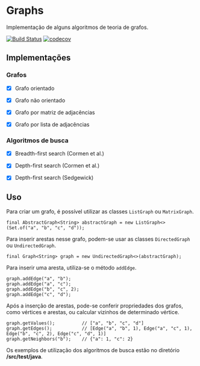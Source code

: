 # Graphs

Implementação de alguns algoritmos de teoria de grafos.


[![Build Status](https://travis-ci.org/enzo-santos/graphs.svg?branch=master)](https://travis-ci.org/enzo-santos/graphs) [![codecov](https://codecov.io/gh/enzo-santos/graphs/branch/master/graph/badge.svg?token=QARUGJ0L2M)](https://codecov.io/gh/enzo-santos/graphs)


## Implementações

### Grafos

- [x] Grafo orientado

- [x] Grafo não orientado

- [x] Grafo por matriz de adjacências

- [x] Grafo por lista de adjacências

### Algoritmos de busca

 - [x] Breadth-first search (Cormen et al.)
 
 - [x] Depth-first search (Cormen et al.)
 
 - [x] Depth-first search (Sedgewick)
 
## Uso

Para criar um grafo, é possível utilizar as classes `ListGraph` ou `MatrixGraph`.

    final AbstractGraph<String> abstractGraph = new ListGraph<>(Set.of("a", "b", "c", "d"));
   
Para inserir arestas nesse grafo, podem-se usar as classes `DirectedGraph` ou `UndirectedGraph`.

    final Graph<String> graph = new UndirectedGraph<>(abstractGraph);
    
Para inserir uma aresta, utiliza-se o método `addEdge`.

    graph.addEdge("a", "b");
    graph.addEdge("a", "c");
    graph.addEdge("b", "c", 2);
    graph.addEdge("c", "d");
    
Após a inserção de arestas, pode-se conferir propriedades dos grafos, como vértices e arestas, ou calcular vizinhos de determinado vértice.

    graph.getValues();          // ["a", "b", "c", "d"]
    graph.getEdges();           // [Edge("a", "b", 1), Edge("a", "c", 1), Edge("b", "c", 2), Edge("c", "d", 1)]
    graph.getNeighbors("b");    // {"a": 1, "c": 2}

Os exemplos de utilização dos algoritmos de busca estão no diretório **/src/test/java**.
